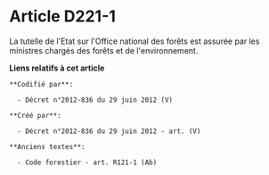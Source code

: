 # Article D221-1

La tutelle de l'Etat sur l'Office national des forêts est assurée par les ministres chargés des forêts et de l'environnement.

**Liens relatifs à cet article**

	**Codifié par**:

	  - Décret n°2012-836 du 29 juin 2012 (V)

	**Créé par**:

	  - Décret n°2012-836 du 29 juin 2012 - art. (V)

	**Anciens textes**:

	  - Code forestier - art. R121-1 (Ab)
